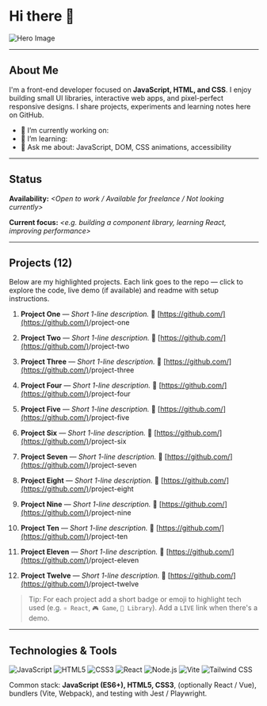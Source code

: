 # Hi there 👋

<!-- Hero image: replace the URL below with a large image you host (GitHub repo / imgur / your site). Recommended size: 1200×400 — use a wide banner-style image. -->

![Hero Image](https://raw.githubusercontent.com/<your-username>/<your-username>/main/assets/hero-banner.png)

---

## About Me

I'm a front-end developer focused on **JavaScript, HTML, and CSS**. I enjoy building small UI libraries, interactive web apps, and pixel-perfect responsive designs. I share projects, experiments and learning notes here on GitHub.

* 🔭 I’m currently working on: **<short project name or goal>**
* 🌱 I’m learning: **<new tech or topic>**
* 💬 Ask me about: JavaScript, DOM, CSS animations, accessibility

---

## Status

**Availability:** *<Open to work / Available for freelance / Not looking currently>*

**Current focus:** *<e.g. building a component library, learning React, improving performance>*

---

## Projects (12)

Below are my highlighted projects. Each link goes to the repo — click to explore the code, live demo (if available) and readme with setup instructions.

1. **Project One** — *Short 1-line description.*
   🔗 [https://github.com/](https://github.com/)<your-username>/project-one

2. **Project Two** — *Short 1-line description.*
   🔗 [https://github.com/](https://github.com/)<your-username>/project-two

3. **Project Three** — *Short 1-line description.*
   🔗 [https://github.com/](https://github.com/)<your-username>/project-three

4. **Project Four** — *Short 1-line description.*
   🔗 [https://github.com/](https://github.com/)<your-username>/project-four

5. **Project Five** — *Short 1-line description.*
   🔗 [https://github.com/](https://github.com/)<your-username>/project-five

6. **Project Six** — *Short 1-line description.*
   🔗 [https://github.com/](https://github.com/)<your-username>/project-six

7. **Project Seven** — *Short 1-line description.*
   🔗 [https://github.com/](https://github.com/)<your-username>/project-seven

8. **Project Eight** — *Short 1-line description.*
   🔗 [https://github.com/](https://github.com/)<your-username>/project-eight

9. **Project Nine** — *Short 1-line description.*
   🔗 [https://github.com/](https://github.com/)<your-username>/project-nine

10. **Project Ten** — *Short 1-line description.*
    🔗 [https://github.com/](https://github.com/)<your-username>/project-ten

11. **Project Eleven** — *Short 1-line description.*
    🔗 [https://github.com/](https://github.com/)<your-username>/project-eleven

12. **Project Twelve** — *Short 1-line description.*
    🔗 [https://github.com/](https://github.com/)<your-username>/project-twelve

> Tip: For each project add a short badge or emoji to highlight tech used (e.g. `⚛️ React`, `🎮 Game`, `🧩 Library`). Add a `LIVE` link when there's a demo.

---

## Technologies & Tools

![JavaScript](https://img.shields.io/badge/JavaScript-ES6-yellow?style=flat-square)
![HTML5](https://img.shields.io/badge/HTML5-HTML5-orange?style=flat-square)
![CSS3](https://img.shields.io/badge/CSS3-CSS3-blue?style=flat-square)
![React](https://img.shields.io/badge/React-React-blue?style=flat-square)
![Node.js](https://img.shields.io/badge/Node.js-Node-green?style=flat-square)
![Vite](https://img.shields.io/badge/Vite-Vite-ff69b4?style=flat-square)
![Tailwind CSS](https://img.shields.io/badge/Tailwind-Tailwind-06b6d4?style=flat-square)

Common stack: **JavaScript (ES6+), HTML5, CSS3**, (optionally React / Vue), bundlers (Vite, Webpack), and testing with Jest / Playwright.
